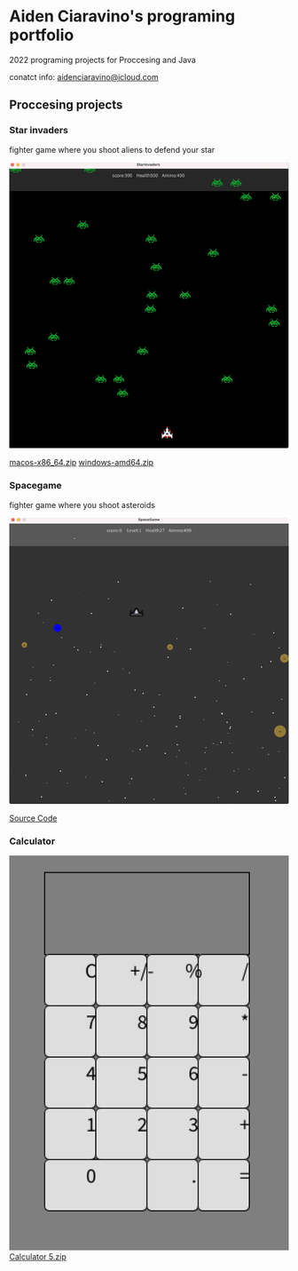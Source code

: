 # Aiden Ciaravino's programing portfolio

2022 programing projects for Proccesing and Java

conatct info: aidenciaravino@icloud.com

## Proccesing projects

### Star invaders 
fighter game where you shoot aliens to defend your star

![Star invaders](https://github.com/AidenCiaravino/programmingportfolio/blob/3014eccda14149c4cd49fa995ac560e142218a0d/Images/Starin.png)

[macos-x86_64.zip](https://github.com/AidenCiaravino/programmingportfolio/files/8771795/macos-x86_64.zip)
[windows-amd64.zip](https://github.com/AidenCiaravino/programmingportfolio/files/8771797/windows-amd64.zip)


### Spacegame
fighter game where you shoot asteroids

![Space Game](https://github.com/AidenCiaravino/programmingportfolio/blob/gh-pages/Images/SpaceGame.png?raw=true)

[Source Code](https://github.com/AidenCiaravino/programmingportfolio/blob/gh-pages/src/SpaceGame.zip)


### Calculator

![Calculator](https://github.com/AidenCiaravino/programmingportfolio/blob/27784e3a01f275b9b7b27928d870abc4939d6f57/Images/Calculator.png)
[Calculator 5.zip](https://github.com/AidenCiaravino/programmingportfolio/files/8771950/Calculator.5.zip)
